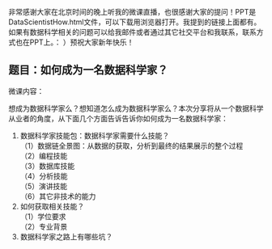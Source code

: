 非常感谢大家在北京时间的晚上听我的微课直播，也很感谢大家的提问！PPT是DataScientistHow.html文件，可以下载用浏览器打开。我提到的链接上面都有。如果有数据科学相关的问题可以给我邮件或者通过其它社交平台和我联系，联系方式也在PPT上。： ）预祝大家新年快乐！

## 题目：如何成为一名数据科学家？

微课内容：

想成为数据科学家么？想知道怎么成为数据科学家么？本次分享将从一个数据科学从业者的角度，从下面几个方面告诉告诉你如何成为一名数据科学家：

1. 数据科学家技能包：数据科学家需要什么技能？  
    （1）数据链全景图：从数据的获取，分析到最终的结果展示的整个过程  
    （2）编程技能  
    （3）数据库技能  
    （4）分析技能  
    （5）演讲技能  
    （6）其它非技术的能力  
2. 如何获取相关技能？  
    （1）学位要求  
    （2）专业背景  
3. 数据科学家之路上有哪些坑？  
